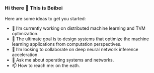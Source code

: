 ### Hi there 👋 This is Beibei

Here are some ideas to get you started:

- 🔭 I’m currently working on distributed machine learning and TVM optimization. 
- 🌱 The ultimate goal is to design systems that optimize the machine learning applications from computation perspectives.
- 👯 I’m looking to collaborate on deep neural network inference acceleration.
- 💬 Ask me about operating systems and networks.
- 📫 How to reach me: on the eath.


